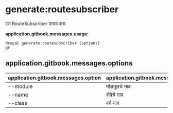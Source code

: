 # generate:routesubscriber
एक RouteSubscriber उत्पन्न करा.

**application.gitbook.messages.usage:**
```
drupal generate:routesubscriber [options]
gr
```

## application.gitbook.messages.options
application.gitbook.messages.option | application.gitbook.messages.details
-------|-------------
--module | मॉड्यूलचे नाव.
--name | सेवेचे नाव
--class | वर्ग नाव
